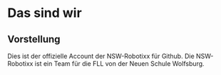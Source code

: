# Das sind wir

## Vorstellung

Dies ist der offizielle Account der NSW-Robotixx für Github. Die NSW-Robotixx ist ein Team für die FLL von der Neuen Schule Wolfsburg.
